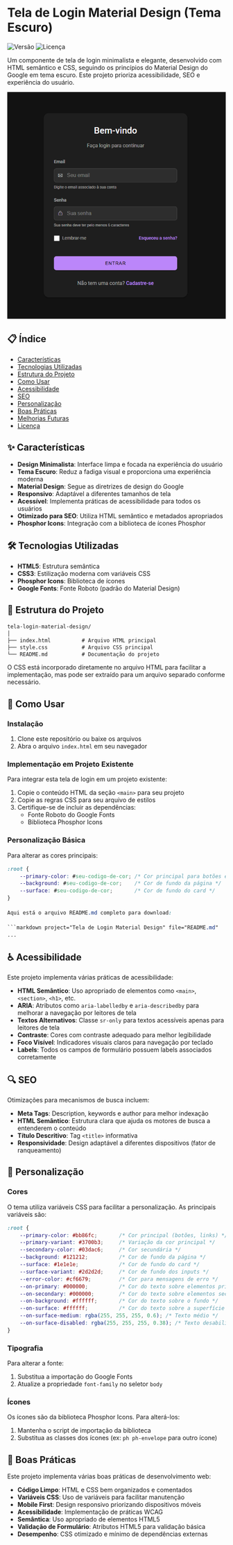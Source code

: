 # Tela de Login Material Design (Tema Escuro)

![Versão](https://img.shields.io/badge/versão-1.0.0-blue.svg)
![Licença](https://img.shields.io/badge/licença-MIT-green.svg)

Um componente de tela de login minimalista e elegante, desenvolvido com HTML semântico e CSS, seguindo os princípios do Material Design do Google em tema escuro. Este projeto prioriza acessibilidade, SEO e experiência do usuário.

![Preview da Tela de Login](./assets/preview.png)

## 📋 Índice

- [Características](#características)
- [Tecnologias Utilizadas](#tecnologias-utilizadas)
- [Estrutura do Projeto](#estrutura-do-projeto)
- [Como Usar](#como-usar)
- [Acessibilidade](#acessibilidade)
- [SEO](#seo)
- [Personalização](#personalização)
- [Boas Práticas](#boas-práticas)
- [Melhorias Futuras](#melhorias-futuras)
- [Licença](#licença)

## ✨ Características

- **Design Minimalista**: Interface limpa e focada na experiência do usuário
- **Tema Escuro**: Reduz a fadiga visual e proporciona uma experiência moderna
- **Material Design**: Segue as diretrizes de design do Google
- **Responsivo**: Adaptável a diferentes tamanhos de tela
- **Acessível**: Implementa práticas de acessibilidade para todos os usuários
- **Otimizado para SEO**: Utiliza HTML semântico e metadados apropriados
- **Phosphor Icons**: Integração com a biblioteca de ícones Phosphor

## 🛠️ Tecnologias Utilizadas

- **HTML5**: Estrutura semântica
- **CSS3**: Estilização moderna com variáveis CSS
- **Phosphor Icons**: Biblioteca de ícones
- **Google Fonts**: Fonte Roboto (padrão do Material Design)

## 📁 Estrutura do Projeto

```
tela-login-material-design/
│
├── index.html          # Arquivo HTML principal
├── style.css           # Arquivo CSS principal
└── README.md           # Documentação do projeto
```

O CSS está incorporado diretamente no arquivo HTML para facilitar a implementação, mas pode ser extraído para um arquivo separado conforme necessário.

## 🚀 Como Usar

### Instalação

1. Clone este repositório ou baixe os arquivos
2. Abra o arquivo `index.html` em seu navegador

### Implementação em Projeto Existente

Para integrar esta tela de login em um projeto existente:

1. Copie o conteúdo HTML da seção `<main>` para seu projeto
2. Copie as regras CSS para seu arquivo de estilos
3. Certifique-se de incluir as dependências:
   - Fonte Roboto do Google Fonts
   - Biblioteca Phosphor Icons

### Personalização Básica

Para alterar as cores principais:

```css
:root {
    --primary-color: #seu-codigo-de-cor; /* Cor principal para botões e links */
    --background: #seu-codigo-de-cor;    /* Cor de fundo da página */
    --surface: #seu-codigo-de-cor;       /* Cor de fundo do card */
}

Aqui está o arquivo README.md completo para download:

```markdown project="Tela de Login Material Design" file="README.md"
...
```

## ♿ Acessibilidade

Este projeto implementa várias práticas de acessibilidade:

- **HTML Semântico**: Uso apropriado de elementos como `<main>`, `<section>`, `<h1>`, etc.
- **ARIA**: Atributos como `aria-labelledby` e `aria-describedby` para melhorar a navegação por leitores de tela
- **Textos Alternativos**: Classe `sr-only` para textos acessíveis apenas para leitores de tela
- **Contraste**: Cores com contraste adequado para melhor legibilidade
- **Foco Visível**: Indicadores visuais claros para navegação por teclado
- **Labels**: Todos os campos de formulário possuem labels associados corretamente


## 🔍 SEO

Otimizações para mecanismos de busca incluem:

- **Meta Tags**: Description, keywords e author para melhor indexação
- **HTML Semântico**: Estrutura clara que ajuda os motores de busca a entenderem o conteúdo
- **Título Descritivo**: Tag `<title>` informativa
- **Responsividade**: Design adaptável a diferentes dispositivos (fator de ranqueamento)


## 🎨 Personalização

### Cores

O tema utiliza variáveis CSS para facilitar a personalização. As principais variáveis são:

```css
:root {
    --primary-color: #bb86fc;       /* Cor principal (botões, links) */
    --primary-variant: #3700b3;     /* Variação da cor principal */
    --secondary-color: #03dac6;     /* Cor secundária */
    --background: #121212;          /* Cor de fundo da página */
    --surface: #1e1e1e;             /* Cor de fundo do card */
    --surface-variant: #2d2d2d;     /* Cor de fundo dos inputs */
    --error-color: #cf6679;         /* Cor para mensagens de erro */
    --on-primary: #000000;          /* Cor do texto sobre elementos primários */
    --on-secondary: #000000;        /* Cor do texto sobre elementos secundários */
    --on-background: #ffffff;       /* Cor do texto sobre o fundo */
    --on-surface: #ffffff;          /* Cor do texto sobre a superfície */
    --on-surface-medium: rgba(255, 255, 255, 0.6); /* Texto médio */
    --on-surface-disabled: rgba(255, 255, 255, 0.38); /* Texto desabilitado */
}
```

### Tipografia

Para alterar a fonte:

1. Substitua a importação do Google Fonts
2. Atualize a propriedade `font-family` no seletor `body`


### Ícones

Os ícones são da biblioteca Phosphor Icons. Para alterá-los:

1. Mantenha o script de importação da biblioteca
2. Substitua as classes dos ícones (ex: `ph ph-envelope` para outro ícone)


## 📝 Boas Práticas

Este projeto implementa várias boas práticas de desenvolvimento web:

- **Código Limpo**: HTML e CSS bem organizados e comentados
- **Variáveis CSS**: Uso de variáveis para facilitar manutenção
- **Mobile First**: Design responsivo priorizando dispositivos móveis
- **Acessibilidade**: Implementação de práticas WCAG
- **Semântica**: Uso apropriado de elementos HTML5
- **Validação de Formulário**: Atributos HTML5 para validação básica
- **Desempenho**: CSS otimizado e mínimo de dependências externas
